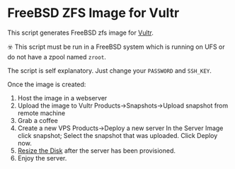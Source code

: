 # FreeBSD ZFS Image for Vultr

This script generates FreeBSD zfs image for [Vultr](https://vultr.com).

☣️ This script must be run in a FreeBSD system which is running on UFS or do not have a zpool named `zroot`.

The script is self explanatory. Just change your `PASSWORD` and `SSH_KEY`.

Once the image is created:
1. Host the image in a webserver
2. Upload the image to Vultr Products->Snapshots->Upload snapshot from remote machine
3. Grab a coffee
4. Create a new VPS Products->Deploy a new server In the Server Image click snapshot; Select the snapshot that was uploaded. Click Deploy now.
5. [Resize the Disk](https://www.vultr.com/docs/resize-zfs-storage-pool-on-freebsd-trueos/) after the server has been provisioned.
6. Enjoy the server. 
